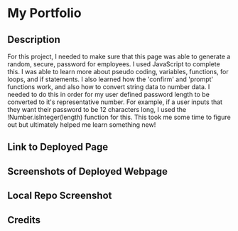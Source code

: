 # My Portfolio

## Description
For this project, I needed to make sure that this page was able to generate a random, secure, password for employees. I used JavaScript to complete this. I was able to learn more about pseudo coding, variables, functions, for loops, and if statements. I also learned how the 'confirm' and 'prompt' functions work, and also how to convert string data to number data. I needed to do this in order for my user defined password length to be converted to it's representative number. For example, if a user inputs that they want their password to be 12 characters long, I used the !Number.isInteger(length) function for this. This took me some time to figure out but ultimately helped me learn something new! 

## Link to Deployed Page


## Screenshots of Deployed Webpage


## Local Repo Screenshot


## Credits
